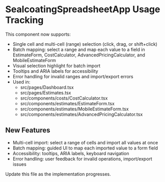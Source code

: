 # SealcoatingSpreadsheetApp Usage Tracking

This component now supports:
- Single cell and multi-cell (range) selection (click, drag, or shift+click)
- Batch mapping: select a range and map each value to a field in EstimateForm, CostCalculator, AdvancedPricingCalculator, and MobileEstimateForm
- Visual selection highlight for batch import
- Tooltips and ARIA labels for accessibility
- Error handling for invalid ranges and import/export errors
- Used in:
  - src/pages/Dashboard.tsx
  - src/pages/Estimates.tsx
  - src/components/costs/CostCalculator.tsx
  - src/components/estimates/EstimateForm.tsx
  - src/components/estimates/MobileEstimateForm.tsx
  - src/components/estimates/AdvancedPricingCalculator.tsx

## New Features
- Multi-cell import: select a range of cells and import all values at once
- Batch mapping: guided UI to map each imported value to a form field
- Accessibility: tooltips, ARIA labels, keyboard navigation
- Error handling: user feedback for invalid operations, import/export issues

Update this file as the implementation progresses. 